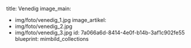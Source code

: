 title: Venedig
image_main:
  - img/foto/venedig_1.jpg
image_artikel:
  - img/foto/venedig_2.jpg
  - img/foto/venedig_3.jpg
id: 7a066a6d-8414-4e0f-b14b-3af1c902fe55
blueprint: mimbild_collections
